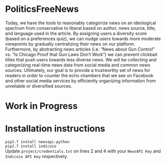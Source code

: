 # PoliticsFreeNews
Today, we have the tools to reasonably categorize news on an ideological spectrum from conservative to liberal based on author, news source, title, and language used in the article. By assigning users a diversity score (based on a preferences quiz), we can nudge users towards more moderate viewpoints by gradually centralizing their news on our platform. Furthermore, by abstracting news articles (i.e. “News about Gun Control” vs. “Is Chicago Proof that Gun Laws Don’t Work”) we can prevent clickbait titles that push users towards less diverse news. We will be collecting and categorizing real-time news data from social media and common news sources. Ultimately, our goal is to provide a trustworthy set of news for readers in order to counter the echo chambers that we see on Facebook and other social media services by efficiently organizing information from unreliable or diversified sources.

# Work in Progress

# Installation instructions
`pip2.7 install newsapi-python`  
`pip2.7 install indicoio`  
Update `project/credentials.txt` on lines 2 and 4 with your `NewsAPI Key` and `Indicoio API Key` respectively.
